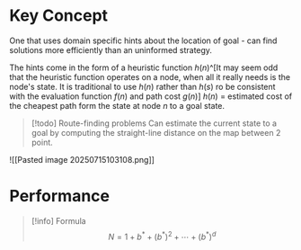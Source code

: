 # Key Concept
One that uses domain specific hints about the location of goal - can find solutions more efficiently than an uninformed strategy.

The hints come in the form of a heuristic function $h(n)$^[It may seem odd that the heuristic function operates on a node, when all it really needs is the node's state. It is traditional to use $h(n)$ rather than $h(s)$ ro be consistent with the evaluation function $f(n)$ and path cost $g(n)$]
$h(n)$ = estimated cost of the cheapest path form the state at node $n$ to a goal state.

>[!todo] Route-finding problems
>Can estimate the current state to a goal by computing the straight-line distance on the map between 2 point.
>



![[Pasted image 20250715103108.png]]
# Performance
>[!info] Formula
>$$N = 1 + b^{*} + (b^{*})^2 + \cdots + (b^{*})^d$$

